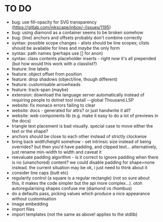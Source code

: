 TO DO
=====

* bug: use fill-opacity for SVG transparency (https://gitlab.com/inkscape/inbox/-/issues/1195)
* bug: using diamond as a container seems to be broken somehow
* bug: (line) anchors and offsets probably don't combine correctly
* syntax: possible scope changes - alists should be line scopes; clists should be available for lines and *maybe* the only form
* syntax: path names (perhaps use [] for anon)
* syntax: class contents placeholder inserts - right now it's all prepended (but how would this work with a classlist?)
* feature: line labels
* feature: object offset from position 
* feature: drop shadows (object/line, though different)
* feature: customisable arrowheads
* feature: track-span (maybe)
* extension: download the language server automatically instead of requiring people to dotnet tool install --global Thousand.LSP
* website: fix monaco errors failing to clear
* website: docs - generated for attrs? or just handwrite it all?
* website: web components lib (e.g. make it easy to do a lot of previews in the docs)
* triangle text placement is bad visually. special case to move either the text or the shape?
* anchors should be close to each other instead of strictly clockwise
* bring back width/height somehow - set intrinsic size instead of being overrides? but then you'd have padding, and clipped text... alternatively, just rename min-width to width and caveat it
* reevaluate padding algorithm - is it correct to ignore padding when there is no (unanchored) content? we could disable padding for shape=none instead. the current situation may be ok, i just need to think about it
* consider line caps (butt etc) 
* regularity control (a square is a regular rectangle) (not so sure about this, it makes the code simpler but the api more complex...). otoh autoregularising shapes confuse me (diamond vs rhombus)
* do a defaults pass, picking values which produce a nice appearance without customisation
* image embedding 
* import files
* import templates (not the same as above! applies to the stdlib)